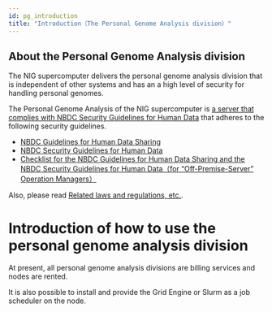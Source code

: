 ```yaml
---
id: pg_introduction
title: "Introduction（The Personal Genome Analysis division）"
---
```


## About the Personal Genome Analysis division

The NIG supercomputer delivers the personal genome analysis division that is independent of other systems and has an a high level of security for handling personal genomes.

The Personal Genome Analysis of the NIG supercomputer is [a server that complies with NBDC Security Guidelines for Human Data](https://humandbs.biosciencedbc.jp/en/off-premise-server) that adheres to the following security guidelines.


- [NBDC Guidelines for Human Data Sharing](https://humandbs.biosciencedbc.jp/en/guidelines/data-sharing-guidelines)
- [NBDC Security Guidelines for Human Data](https://humandbs.biosciencedbc.jp/en/guidelines)
- [Checklist for the NBDC Guidelines for Human Data Sharing and the NBDC Security Guidelines for Human Data（for “Off-Premise-Server” Operation Managers）](/pdf/security_checklist_for_dbcenters_2021706.pdf)

Also, please read [Related laws and regulations, etc.](/application/legislation).


# Introduction of how to use the personal genome analysis division

At present, all personal genome analysis divisions are billing services and nodes are rented.

It is also possible to install and provide the Grid Engine or Slurm as a job scheduler on the node.
